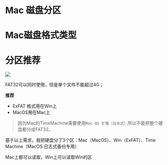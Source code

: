 # Mac 磁盘分区

# Mac磁盘格式类型



# 分区推荐

![](https://ws1.sinaimg.cn/large/006tNc79ly1fr8okvop9mj319e0p2gpg.jpg)

FAT32可以同时使用，但是单个文件不能超过4G；

**推荐**

- ExFAT 格式用在Win上
- MacOS用在Mac上

> 因为Mac的TimeMachine需要使用`Mac OS 扩展（日志式）`所以不能把整个硬盘都分成FAT32。

基于以上需求，我把硬盘分了3个区：Mac（MacOS）、Win（ExFAT）、Time Machine（MacOS 日志式备份专用）

Mac上都可以读取，Win上可以读取Win的区